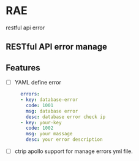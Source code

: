 # RAE
restful api error

## RESTful API error manage

## Features

- [ ] YAML define error
  ```yaml
    errors:
    - key: database-error
      code: 1001
      msg: database error
      desc: database error check ip
    - key: your-key
      code: 1002
      msg: your massage
      desc: your error description
  ```
 - [ ] ctrip apollo support for manage errors yml file.

 
